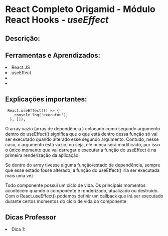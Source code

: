 # React Completo Origamid - Módulo React Hooks - <i>useEffect</i>
## Descrição:



## Ferramentas e Aprendizados:
<li>React.JS </li>
<li>useEffect</li>
<li></li>
<li></li>

## Explicações importantes:
````
 React.useEffect(() => {
    console.log('executou');
  }, []);

````
<p> O array vazio (array de dependência ) colocado como segundo argumento 
dentro do useEffect() significa que o que está dentro dessa função 
só vai ser executado quando alterado esse segundo argumento. 
Contudo, nesse caso, o argumento está vazio, ou seja, ele nunca será modificado, 
por isso o único momento que vai carregar e executar a função do useEffect 
é na primeira renderização da aplicação </p>
<p> Se dentro do array tivesse alguma função/estado de dependência, sempre que
esse estado fosse alterado, a função do useEffect() iria ser executada mais uma vez
</p>

<p> Todo componente possui um ciclo de vida. Os principais momentos acontecem quando o componente é renderizado, atualizado ou destruído. Com o React.useEffect() podemos definir um callback que irá ser executado durante certos momentos do ciclo de vida do componente
</p>


## Dicas Professor

<li> Dica 1: </li>

````

````

<p>
</p>
